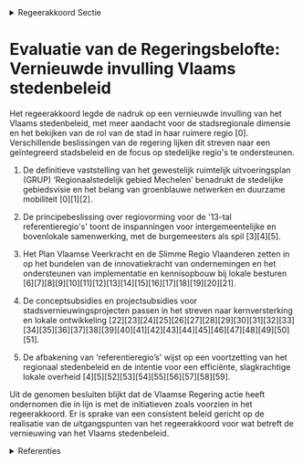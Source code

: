 

<details>
        <summary>Regeerakkoord Sectie </summary>
        <p>2.2.7 Vernieuwde invulling Vlaams stedenbeleid Binnen het instrumentarium van het Stedenbeleid wordt meer aandacht ontwik-keld voor de stadsregionale dimensie. Hierbij houden we de focus op de 13 centrumsteden, maar bekijken we ook de rol van de stad in haar ruimere regio. </p>
        </details> 

# Evaluatie van de Regeringsbelofte: Vernieuwde invulling Vlaams stedenbeleid

Het regeerakkoord legde de nadruk op een vernieuwde invulling van het Vlaams stedenbeleid, met meer aandacht voor de stadsregionale dimensie en het bekijken van de rol van de stad in haar ruimere regio \[0\]. Verschillende beslissingen van de regering lijken dit streven naar een geïntegreerd stadsbeleid en de focus op stedelijke regio's te ondersteunen.

1. De definitieve vaststelling van het gewestelijk ruimtelijk uitvoeringsplan (GRUP) ‘Regionaalstedelijk gebied Mechelen’ benadrukt de stedelijke gebiedsvisie en het belang van groenblauwe netwerken en duurzame mobiliteit \[0\]\[1\]\[2\].

2. De principebeslissing over regiovorming voor de '13-tal referentieregio's' toont de inspanningen voor intergemeentelijke en bovenlokale samenwerking, met de burgemeesters als spil \[3\]\[4\]\[5\]. 

3. Het Plan Vlaamse Veerkracht en de Slimme Regio Vlaanderen zetten in op het bundelen van de innovatiekracht van ondernemingen en het ondersteunen van implementatie en kennisopbouw bij lokale besturen \[6\]\[7\]\[8\]\[9\]\[10\]\[11\]\[12\]\[13\]\[14\]\[15\]\[16\]\[17\]\[18\]\[19\]\[20\]\[21\].

4. De conceptsubsidies en projectsubsidies voor stadsvernieuwingsprojecten passen in het streven naar kernversterking en lokale ontwikkeling \[22\]\[23\]\[24\]\[25\]\[26\]\[27\]\[28\]\[29\]\[30\]\[31\]\[32\]\[33\]\[34\]\[35\]\[36\]\[37\]\[38\]\[39\]\[40\]\[41\]\[42\]\[43\]\[44\]\[45\]\[46\]\[47\]\[48\]\[49\]\[50\]\[51\].

5. De afbakening van 'referentieregio’s' wijst op een voortzetting van het regionaal stedenbeleid en de intentie voor een efficiënte, slagkrachtige lokale overheid \[4\]\[5\]\[52\]\[53\]\[54\]\[55\]\[56\]\[57\]\[58\]\[59\].

Uit de genomen besluiten blijkt dat de Vlaamse Regering actie heeft ondernomen die in lijn is met de initiatieven zoals voorzien in het regeerakkoord. Er is sprake van een consistent beleid gericht op de realisatie van de uitgangspunten van het regeerakkoord voor wat betreft de vernieuwing van het Vlaams stedenbeleid.

<details>
        <summary> Referenties</summary>
        **[\[0\]](http://themis.vlaanderen.be/id/nieuwsbrief-info/63A1B5F2DBF1CAE811022306)** : **(2022-12-23)** Vaststelling gewestelijk ruimtelijk uitvoeringsplan ‘Regionaalstedelijk gebied Mechelen’ Ontwerpbesluit van de Vlaamse Regering houdende de definitieve vaststelling van het van gewestelijk ruimtelijk ... 

**[\[1\]](http://themis.vlaanderen.be/id/nieuwsbrief-info/636B5B5D34B8770AF8FDE266)** : **(2022-11-10)** Vaststelling gewestelijk ruimtelijk uitvoeringsplan ‘Regionaalstedelijk gebied Mechelen’ Voorontwerp van besluit van de Vlaamse Regering houdende de definitieve vaststelling van het van gewestelijk ru... 

**[\[2\]](http://themis.vlaanderen.be/id/resource/d6552820-4927-11ec-94bb-99a9d1e168fe)** : **(2020-07-17)** Opstart geïntegreerd planningsproces gewestelijk ruimtelijk uitvoeringsplan ‘regionaalstedelijk gebied Mechelen’   De Vlaamse Regering keurt de opstart goed van het geïntegreerd planningsproces gewest... 

**[\[3\]](http://themis.vlaanderen.be/id/resource/2d621e80-4927-11ec-94bb-99a9d1e168fe)** : **(2020-10-09)** Regiovorming met intergemeentelijke en bovenlokale samenwerking   Zoals beschreven in het regeerakkoord wil de Vlaamse Regering inzetten op regiovorming die van onderuit wordt opgebouwd en wordt gedra... 

**[\[4\]](http://themis.vlaanderen.be/id/resource/a958c460-4924-11ec-94bb-99a9d1e168fe)** : **(2021-03-12)** Regiovorming: afbakening referentieregio’s en vervolgtraject   Een efficiënte, slagkrachtige, transparante, burgergerichte en toegankelijke overheid is de basis voor het creëren van welvaart, welzijn ... 

**[\[5\]](http://themis.vlaanderen.be/id/nieuwsbrief-info/62C42D078E6C4430A8897820)** : **(2022-07-08)** Decreet regiovorming lokaal bestuur Voorontwerp van decreet over regiovorming en tot wijziging van het decreet van 22 december 2017 over het lokaal bestuur  Na adviezen van de Vlaamse Vereniging van S... 

**[\[6\]](http://themis.vlaanderen.be/id/nieuwsbrief-info/60B768D8364ED90008000645)** : **(2021-06-04)** Plan Vlaamse Veerkracht: Uitbouw Slimme Regio Vlaanderen door samenbrengen innovatiecapaciteit ondernemingen en stimuleren implementatie en kennisopbouw bij lokale besturen Uitbouw Slimme Regio Vlaand... 

**[\[7\]]** : **(2020-07-17)** Uitbouw van Slimme Regio Vlaanderen 

**[\[8\]](http://themis.vlaanderen.be/id/nieuwsbrief-info/61B88F54364ED9000900157F)** : **(2021-12-17)** Plan Vlaamse Veerkracht: inhaalbeweging vernieuwing bedrijventerreinen Vernieuwing bedrijventerreinen A. Inhaalbeweging B. Ontwerpbesluit van de Vlaamse Regering houdende de subsidiëring van de stad Z... 

**[\[9\]](http://themis.vlaanderen.be/id/nieuwsbrief-info/6215EEAA6BB7B593CFC17EDC)** : **(2022-02-25)** Plan Vlaamse Veerkracht: Investeren in kernversterking via projectoproepen Investeren in kernversterking via projectoproepen  In het kader van  project VV102 van het relanceplan Vlaamse Veerkracht: in... 

**[\[10\]](http://themis.vlaanderen.be/id/resource/4e757f60-492a-11ec-94bb-99a9d1e168fe)** : **(2020-03-20)** Verdeling overgedragen provinciale investeringsmiddelen A. Geactualiseerde meerjarenplan verdeling provinciale investeringsmiddelen 2018 tot en met 2024 B. Ontwerpbesluit van de Vlaamse Regering houde... 

**[\[11\]](http://themis.vlaanderen.be/id/resource/a5d039e0-4924-11ec-94bb-99a9d1e168fe)** : **(2021-03-12)** Plan Vlaamse Veerkracht: investeren in handelskernversterking via projectoproepen Investeren in kernversterking via projectoproepen  De Vlaamse Regering machtigt de minister van Economie om via een mi... 

**[\[12\]]** : **(2019-12-20)** Voordracht van de Vlaamse leden in het Comité van de Regio’s (CdR) voor de nieuwe mandaatperiode 2020-2025 

**[\[13\]](http://themis.vlaanderen.be/id/resource/8de5ca20-4924-11ec-94bb-99a9d1e168fe)** : **(2021-03-19)** Visienota 'Vlaanderen en het Noorden'   In haar Regeerakkoord 2019-2024 richt de Vlaamse Regering nadrukkelijk de blik op het Noorden. In dit kader   beslist ze de samenwerking met de landen van het N... 

**[\[14\]](http://themis.vlaanderen.be/id/nieuwsbrief-info/60ED3EBE364ED9000800134B)** : **(2021-07-16)** Plan Vlaamse Veerkracht: Subsidiëring en ondersteuning van de lokale besturen in functie van het realiseren van samenwerkingsverbanden geïntegreerd breed onthaal in heel Vlaanderen en Brussel Subsidië... 

**[\[15\]](http://themis.vlaanderen.be/id/nieuwsbrief-info/62CD636A8E6C4430A889886B)** : **(2022-07-15)** Startnota geïntegreerd planningsproces gewestelijk ruimtelijk uitvoeringsplan ‘Optimalisatie N8 in het Schelde-Leie Interfluvium’   De gemeenten  Zwevegem en Avelgem willen een bovenlokale oplossing v... 

**[\[16\]](http://themis.vlaanderen.be/id/nieuwsbrief-info/61E15940364ED90008000AEF)** : **(2022-01-14)** Vlaams standpunt wat betreft het stabiliteits- en groeipact 

**[\[17\]](http://themis.vlaanderen.be/id/nieuwsbrief-info/60ED7BA6364ED9000800147C)** : **(2021-07-16)** Visienota 'Beleidsmaatregelen voor de her- en nevenbestemming van parochiekerken in Vlaanderen'   De Vlaamse Regering stemt in met de visienota 'Beleidsmaatregelen voor de her- en nevenbestemming van ... 

**[\[18\]](http://themis.vlaanderen.be/id/nieuwsbericht/655F1D4FE2E2C9E5814BD271)** : **(2023-11-23)** Aanpak besteding middelen voor verderzetting onderbouwde aanpak energiebesparing gebouwenpark sector Welzijn, Volksgezondheid en Gezin   De Vlaamse Regering neemt kennis van de verderzetting van de on... 

**[\[19\]](http://themis.vlaanderen.be/id/nieuwsbrief-info/62D03D728E6C4430A8898CBD)** : **(2022-07-15)** Voortgangsrapportage van het geïntegreerde planningsproces voor het gewestelijk ruimtelijk uitvoeringsplan “Ruimtelijke herinrichting van de Ring rond Brussel (R0) – deel Noord” 

**[\[20\]](http://themis.vlaanderen.be/id/nieuwsbrief-info/639C1D23C2B90D4571CF90A4)** : **(2022-12-16)** Plan Vlaamse Veerkracht: subsidie projecten City of Things 2022 Subsidie projecten in het kader van de oproep City of Things 2022 Twaalf ontwerpbesluiten van de Vlaamse Regering tot toekenning van ste... 

**[\[21\]](http://themis.vlaanderen.be/id/nieuwsbrief-info/607FF544364ED900080004EB)** : **(2021-04-23)** Plan Vlaamse Veerkracht: 100 miljoen euro voor versnellen infrastructuurinvesteringen Vlaamse cultuursector Relanceplannen en investeringsmiddelen beleidsdomein Cultuur  In het kader van de coronapand... 

**[\[22\]](http://themis.vlaanderen.be/id/resource/d7546fb0-4927-11ec-94bb-99a9d1e168fe)** : **(2020-07-17)** Oproep tot erkenning en financiering van een Steunpunt Bestuurlijke Vernieuwing 2021-2025   De Vlaamse Regering hecht haar goedkeuring aan de o proep voor een Steunpunt  Bestuurlijke Vernieuwing voor ... 

**[\[23\]](http://themis.vlaanderen.be/id/nieuwsbericht/654B4D1E9DAB6626D11E624F)** : **(2023-11-10)** Conceptsubsidies stadsvernieuwingsprojecten oproep 2023 Ontwerpbesluit van de Vlaamse Regering tot toekenning van conceptsubsidiëring aan stadsvernieuwingsprojecten in het kader van de oproep 2023  De... 

**[\[24\]](http://themis.vlaanderen.be/id/resource/3f0423a0-492b-11ec-94bb-99a9d1e168fe)** : **(2019-12-20)** Instrumentendecreet omgevingsbeleid   Het Vlaams Regeerakkoord 2014-2019 stelt een omgevingsbeleid voorop vanuit gebiedsgerichte en geïntegreerde realisaties in combinatie met een verbeterd instrument... 

**[\[25\]](http://themis.vlaanderen.be/id/nieuwsbrief-info/638F05A5C2B90D4571CF7504)** : **(2022-12-09)** Conceptsubsidies stadsvernieuwingsprojecten oproep 2022 Ontwerpbesluit van de Vlaamse Regering tot toekenning van conceptsubsidiëring aan stadsvernieuwingsprojecten in het kader van de oproep 2022  De... 

**[\[26\]](http://themis.vlaanderen.be/id/resource/aa78e4f0-4925-11ec-94bb-99a9d1e168fe)** : **(2020-12-18)** Projectsubsidiëring stadsvernieuwingsprojecten in het kader van de oproep 2020 Drie ontwerpbesluiten van de Vlaamse Regering  De Vlaamse Regering stemt in met het advies van de jury voor de projectsub... 

**[\[27\]](http://themis.vlaanderen.be/id/nieuwsbrief-info/634FAE711EA6B745D23CC016)** : **(2022-10-21)** Verlenging termijn enkele thematische stadsvernieuwingsprojecten 2019 en 2018 Ontwerpbesluit van de Vlaamse regering tot wijziging van het besluit van de Vlaamse regering van 13 december 2019 tot toek... 

**[\[28\]](http://themis.vlaanderen.be/id/nieuwsbericht/6578529CE2E2C9E5814C0351)** : **(2023-12-15)** Projectsubsidies oproep stadsvernieuwing 2023 Drie ontwerpbesluiten van de Vlaamse Regering tot toekenning van een projectsubsidie  In het kader van de oproep stadsvernieuwing 2023 stemt de Vlaamse Re... 

**[\[29\]](http://themis.vlaanderen.be/id/nieuwsbericht/63ECA18A2E929B312AB5D9EE)** : **(2023-02-17)** Vlaams fonds voor stimulering van (groot)stedelijke en plattelandsinvesteringen: wijzigingsbesluit Voorontwerp van besluit van de Vlaamse Regering tot wijziging van het besluit van de Vlaamse Regering... 

**[\[30\]](http://themis.vlaanderen.be/id/nieuwsbrief-info/61B86D6F364ED900090013BB)** : **(2021-12-17)** Conceptsubsidie 5 stadsvernieuwingsprojecten oproep 2021 Ontwerpbesluit van de Vlaamse Regering tot toekenning van concept-subsidiëring aan stadsvernieuwingsprojecten in het kader van de oproep 2021  ... 

**[\[31\]](http://themis.vlaanderen.be/id/resource/03d80480-492c-11ec-94bb-99a9d1e168fe)** : **(2019-11-15)** Oproep 2019 voor stadsvernieuwingsprojecten: conceptsubsidies Ontwerpbesluit van de Vlaamse Regering tot toekenning van conceptsubsidiëring aan stadsvernieuwingsprojecten in het kader van de oproep 20... 

**[\[32\]](http://themis.vlaanderen.be/id/nieuwsbericht/643FF124CA1CB15B58CF4739)** : **(2023-04-21)** Vlaams fonds voor stimulering van (groot)stedelijke en plattelandsinvesteringen: wijzigingsbesluit Ontwerpbesluit van de Vlaamse Regering tot wijziging van het besluit van de Vlaamse Regering van 12 m... 

**[\[33\]](http://themis.vlaanderen.be/id/resource/9627ac10-4926-11ec-94bb-99a9d1e168fe)** : **(2020-11-27)** Toekenning conceptsubsidie 5 stadsvernieuwingsprojecten Ontwerpbesluit van de Vlaamse Regering tot toekenning van conceptsubsidiëring aan stadsvernieuwingsprojecten in het kader van de oproep 2020  De... 

**[\[34\]](http://themis.vlaanderen.be/id/nieuwsbrief-info/60E46CC7364ED900080008AF)** : **(2021-07-09)** Actualisatienota planprogramma Vlaamse Rand: evaluatie en opstart fase 2   Drie lopende landinrichtingsprojecten en de groeiende vraag naar bescherming en versterking van de open ruimte in de Vlaamse ... 

**[\[35\]](http://themis.vlaanderen.be/id/resource/ab183230-4925-11ec-94bb-99a9d1e168fe)** : **(2020-12-18)** Projectsubsidiëring aan thematische stadsvernieuwingsprojecten in het kader van de oproep 2020 ‘Digitale en sociaal-gedreven innovatie ter versterking van de stedelijke economie’ en aanvullende facult... 

**[\[36\]](http://themis.vlaanderen.be/id/nieuwsbrief-info/6358FE911EA6B745D23CC8C5)** : **(2022-10-28)** Plan Vlaamse Veerkracht: groenblauwe infrastructuur - ontharden en vergroenen binnen lokale besturen Groenblauwe dooradering in de bebouwde ruimte Tien ontwerpbesluiten van de Vlaamse Regering  In het... 

**[\[37\]](http://themis.vlaanderen.be/id/nieuwsbrief-info/6392F444C2B90D4571CF7D89)** : **(2022-12-09)** Plan Vlaamse Veerkracht: investeringssubsidies voor culturele topinfrastructuur en cultuurinfrastructuur van bovenlokaal belang Investeringssubsidies voor twee projectvoorstellen voor culturele topinf... 

**[\[38\]](http://themis.vlaanderen.be/id/resource/ca3fa190-4928-11ec-94bb-99a9d1e168fe)** : **(2020-06-26)** Beleidsprioriteiten bovenlokale cultuurwerking   Het Bovenlokaal Cultuurdecreet bepaalt dat de Vlaamse Regering voor 30 juni van het eerste volledige jaar van elke nieuwe legislatuur van het Vlaams Pa... 

**[\[39\]](http://themis.vlaanderen.be/id/nieuwsbrief-info/635A8F7B1EA6B745D23CCB56)** : **(2022-10-28)** Naar een kader voor het Vlaams kennisveiligheidsbeleid 

**[\[40\]]** : **(2020-04-24)** Voorstel dienstverlening gecoördineerde aanpak economische speerpuntprojecten binnen de Vlaamse overheid 

**[\[41\]]** : **(2020-06-12)** Verdeling over de verschillende vervoersregio’s van de bijkomende middelen voor de vervoerslaag Vervoer op Maat bij Basisbereikbaarheid 

**[\[42\]](http://themis.vlaanderen.be/id/nieuwsbrief-info/63983A23C2B90D4571CF8722)** : **(2022-12-16)** Projectsubsidie thematische stadsvernieuwingsprojecten Vijf ontwerpbesluiten van de Vlaamse Regering tot toekenning van een projectsubsidie  In het kader van de oproep 2020 ‘De verbindende stad – het ... 

**[\[43\]](http://themis.vlaanderen.be/id/nieuwsbrief-info/608A6D03364ED90008000A1F)** : **(2021-04-30)** Plan Vlaamse Veerkracht: versterking mentaal welzijn via acties 'Zorgzame Buurten' Versterking mentaal welzijn: zorgzame buurten  In het kader van het relanceplan Vlaamse Veerkracht enerzijds en het r... 

**[\[44\]](http://themis.vlaanderen.be/id/nieuwsbrief-info/608021F2364ED900080004F8)** : **(2021-04-23)** Geactualiseerd meerjarenplan verdeling provinciale investeringsmiddelen 2018-2024 en verdeling overgedragen provinciale investeringsmiddelen begrotingsjaar 2021 A. Geactualiseerd meerjarenplan B. Ontw... 

**[\[45\]](http://themis.vlaanderen.be/id/nieuwsbrief-info/61B8BD80364ED900090015D0)** : **(2021-12-17)** Vlaamse havenstrategie   De Vlaamse Regering hecht haar definitieve goedkeuring aan de Vlaamse havenstrategie. Met de Vlaamse havenstrategie zet de Vlaamse overheid in op een verbreding en verdieping ... 

**[\[46\]](http://themis.vlaanderen.be/id/nieuwsbericht/646DB7638E8235823F6B82E2)** : **(2023-05-26)** Voorontwerp van decreet over de bovenlokale cultuurwerking Voorontwerp van decreet over de bovenlokale cultuurwerking  De Vlaamse Regering hecht haar principiële goedkeuring aan het voorontwerp van de... 

**[\[47\]](http://themis.vlaanderen.be/id/nieuwsbrief-info/61FBAC9DD5F0FAFA87AFAA0B)** : **(2022-02-04)** Schriftelijke vraag van 31 januari 2022 van de heer Brecht Warnez, gesteld aan alle Vlaamse ministers, betreffende "Beleidsdomeinen – Financiering steden en gemeenten West-Vlaanderen" 

**[\[48\]](http://themis.vlaanderen.be/id/nieuwsbericht/646F53D08E8235823F6B8469)** : **(2023-05-26)** Instrumentendecreet omgevingsbeleid Bekrachtiging en afkondiging van het decreet betreffende het realisatiegerichte instrumentarium, aangenomen door het Vlaams Parlement op 24 mei 2023  Het Vlaams Reg... 

**[\[49\]](http://themis.vlaanderen.be/id/nieuwsbericht/652FA26D7FDB1A5D078293CA)** : **(2023-10-20)** Verzamelbesluit regiovorming: wijziging Energie- en Onroerenderfgoedbesluit Ontwerpbesluit van de Vlaamse Regering tot wijziging van het Energiebesluit van 19 november 2010 en het Onroerenderfgoedbesl... 

**[\[50\]](http://themis.vlaanderen.be/id/nieuwsbrief-info/63A176EADBF1CAE8110220C7)** : **(2022-12-23)** Visienota: 'Vlaamse regionale luchthavens 2040'   Het regeerakkoord 2019-2024 voorziet de opmaak van een langetermijnvisie voor de Vlaamse regionale luchthavens. Hiervoor werd op 15 juli 2022 al een m... 

**[\[51\]](http://themis.vlaanderen.be/id/nieuwsbrief-info/638F0647C2B90D4571CF7518)** : **(2022-12-09)** Projectsubsidie stadsvernieuwingsprojecten Drie ontwerpbesluiten van de Vlaamse Regering tot toekenning van een projectsubsidiëring aan stadsvernieuwingsprojecten in het kader van de oproep 2022  De V... 

**[\[52\]](http://themis.vlaanderen.be/id/nieuwsbrief-info/60ED4290364ED900080013A2)** : **(2021-07-16)** Werkwijze stedelijke emissievrije zones distributie   Vlaanderen wil de emissievrije distributie stimuleren, zodat vanaf 2025 in de stadskernen emissieloos gereden wordt voor belevering. De Vlaamse Re... 

**[\[53\]](http://themis.vlaanderen.be/id/nieuwsbericht/648977572D77B42474D4CF63)** : **(2023-06-16)** Verlenging thematische stadsvernieuwingsprojecten ‘Digitale en sociaal- gedreven innovatie ter versterking van de stedelijke economie’ Ontwerpbesluit van de Vlaamse regering tot wijziging van het besl... 

**[\[54\]](http://themis.vlaanderen.be/id/nieuwsbrief-info/60D19B57364ED900080002EA)** : **(2021-06-25)** Conceptnota: “De Vlaamse overheid dynamiseren via 5-sporenbeleid” 

**[\[55\]](http://themis.vlaanderen.be/id/nieuwsbrief-info/617C0362364ED90008000861)** : **(2021-10-29)** Conceptnota: “De Vlaamse overheid dynamiseren via 5-sporenbeleid” 

**[\[56\]](http://themis.vlaanderen.be/id/nieuwsbericht/64B064920592342F299DBE25)** : **(2023-07-14)** Verzamelbesluit regiovorming: wijziging Energie- en Onroerenderfgoedbesluit Voorontwerp van besluit van de Vlaamse Regering tot wijziging van het Energiebesluit van 19 november 2010 en het Onroerender... 

**[\[57\]](http://themis.vlaanderen.be/id/nieuwsbericht/6513CCB63605E1AC863C030D)** : **(2023-09-29)** Verdeling overgedragen investeringsmiddelen A. Geactualiseerde meerjarenplan met de verdeling van de provinciale investeringsmiddelen 2018 tot en met 2024 B. Ontwerpbesluit van de Vlaamse Regering tot... 

**[\[58\]](http://themis.vlaanderen.be/id/nieuwsbrief-info/63467BAB1EA6B745D23CB844)** : **(2022-10-14)** Decreet regiovorming en wijziging decreet lokaal bestuur: referentieregio's Ontwerpdecreet over regiovorming en tot wijziging van het decreet van 22 december 2017 over het lokaal bestuur  Na advies va... 

**[\[59\]](http://themis.vlaanderen.be/id/nieuwsbericht/647E0A3C2D77B42474D4C428)** : **(2023-06-09)** Grensregionale samenwerking Vlaanderen-Nederland 
        </details> 

